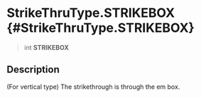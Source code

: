 StrikeThruType.STRIKEBOX {#StrikeThruType.STRIKEBOX}
========================

> int **STRIKEBOX**

Description
-----------

(For vertical type) The strikethrough is through the em box.
